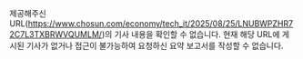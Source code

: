 제공해주신 URL(https://www.chosun.com/economy/tech_it/2025/08/25/LNUBWPZHR72C7L3TXBRWVQUMLM/)의 기사 내용을 확인할 수 없습니다. 현재 해당 URL에 게시된 기사가 없거나 접근이 불가능하여 요청하신 요약 보고서를 작성할 수 없습니다.